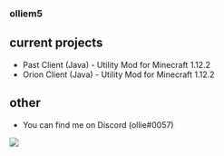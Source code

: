 ### olliem5
 ## current projects
 - Past Client (Java) - Utility Mod for Minecraft 1.12.2
 - Orion Client (Java) - Utility Mod for Minecraft 1.12.2
 ## other
 - You can find me on Discord (ollie#0057)
<img align="center" src="https://github-readme-stats.vercel.app/api/?username=olliem5&theme=cobalt&count_private=true" />
